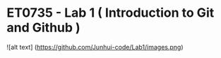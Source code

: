 # ET0735 - Lab 1 ( Introduction to Git and Github )
![alt text] (https://github.com/Junhui-code/Lab1/images.png)
